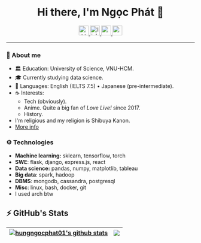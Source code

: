 <div align="center">
  <div>
    <h1> Hi there, I'm Ngọc Phát 👀 </h1> 
  </div>
</div>

<div align="center">  
    <a href="https://hungngocphat01.github.io/" target="_blank">
        <img src=https://img.shields.io/badge/Portfolio-hungngocphat01-%234ea94b?&labelColor=101010&style=for-the-badge alt=portfolio style="margin-bottom: 5px;" height="26" />
    </a>
    <a href="https://linkedin.com/in/hungngocphat-hcmus" target="_blank">
        <img src=https://img.shields.io/badge/hungngocphat-blue?style=for-the-badge&logo=linkedin&logoColor=white alt=linkedin style="margin-bottom: 5px;" height="26" />
    </a>
    <a href="https://t.me/hiraki01" target="_blank">
        <img src=https://img.shields.io/badge/@hiraki01-2CA5E0?style=for-the-badge&logo=telegram&logoColor=white style="margin-bottom: 5px;" height="26"/>
  </a>
      <a href="mailto:hungngocphat01@gmail.com" target="_blank">
        <img src=https://img.shields.io/badge/hungngocphat01-D14836?style=for-the-badge&logo=gmail&logoColor=white style="margin-bottom: 5px;" height="26" />
    </a>
</div>
  
--------------------------

### 💬 About me
- 🏛️ Education: University of Science, VNU-HCM.
- 🎓 Currently studying data science.
- 💬 Languages: English (IELTS 7.5) • Japanese (pre-intermediate).
- ☕ Interests: 
  - Tech (obviously).
  - Anime. Quite a big fan of _Love Live!_ since 2017.
  - History.
- I'm religious and my religion is Shibuya Kanon.
- [More info](https://hungngocphat01.github.io)

### ⚙️ Technologies
- **Machine learning:** sklearn, tensorflow, torch
- **SWE**: flask, django, express.js, react
- **Data science:** pandas, numpy, matplotlib, tableau
- **Big data**: spark, hadoop
- **DBMS**: mongodb, cassandra, postgresql
- **Misc**: linux, bash, docker, git
- I used arch btw 

## ⚡ GitHub's Stats

<div align="center">

| <a href="https://github.com/hungngocphat01"><img align="center" src="https://github-readme-stats.vercel.app/api?username=hungngocphat01&show_icons=true&include_all_commits=true&count_private=true&hide_border=true&theme=react" alt="hungngocphat01's github stats" /></a> | <a href="https://github.com/hungngocphat01"><img align="center" src="https://github-readme-stats.vercel.app/api/top-langs/?username=hungngocphat01&layout=compact&hide_border=true&hide=html&langs_count=10&theme=react" /></a> |
| ------------- | ------------- |
  
</div>
